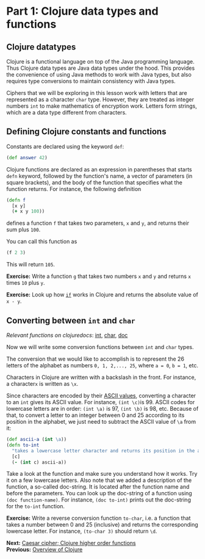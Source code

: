 # Part 1: Clojure data types and functions

## Clojure datatypes

Clojure is a functional language on top of the Java programming language. Thus Clojure data types are Java data types under the hood. This provides the convenience of using Java methods to work with Java types, but also requires type conversions to maintain consistency with Java types.

Ciphers that we will be exploring in this lesson work with letters that are represented as a character `char` type. However, they are treated as integer numbers `int` to make mathematics of encryption work. Letters form strings, which are a data type different from characters. 

## Defining Clojure constants and functions

Constants are declared using the keyword `def`:
```clojure
(def answer 42)
```

Clojure functions are declared as an expression in parentheses that starts `defn` keyword, followed by the function's name, a vector of parameters (in square brackets), and the body of the function that specifies what the function returns. For instance, the following definition

```clojure
(defn f 
  [x y] 
  (+ x y 100))
```
defines a function `f` that takes two parameters, `x` and `y`, and returns their sum plus `100`. 

You can call this function as 
```clojure 
(f 2 3)
```
This will return `105`. 

**Exercise:** Write a function `g` that takes two numbers `x` and `y` and returns `x` times `10` plus `y`. 

**Exercise:** Look up how [`if`](https://clojuredocs.org/clojure.core/if) works in Clojure and returns the absolute value of `x - y`.

## Converting between `int` and `char`

*Relevant functions on clojuredocs*: [int](https://clojuredocs.org/clojure.core/int), [char](https://clojuredocs.org/clojure.core/char),
[doc](https://clojuredocs.org/clojure.repl/doc)

Now we will write some
conversion functions between `int` and `char` types. 

The conversion that we would like to accomplish is to represent the 26 letters of the alphabet as numbers `0, 1, 2,..., 25`, where `a = 0`, `b = 1`, etc. 

Characters in Clojure are written with a backslash in the front. For instance, a character`x` is written as `\x`. 

Since characters are encoded by their [ASCII values](https://en.wikipedia.org/wiki/ASCII#Code_chart),
converting a character to an `int` gives its ASCII value.
For instance, `(int \c)`is 99. 
ASCII codes for lowercase letters are in order: `(int \a)` is 97, `(int \b)` is 98, etc. 
Because of that, to convert a letter to an integer between 0 and 25 according to its position in the alphabet, we just need to subtract the ASCII value of `\a` from it:

```clojure
(def ascii-a (int \a))
(defn to-int
  "takes a lowercase letter character and returns its position in the alphabet: a = 0, b = 1, etc."
  [c]
  (- (int c) ascii-a))
``` 
Take a look at the function and make sure you understand how it works. Try it on a few lowercase letters. 
Also note that we added a description of the function, a so-called doc-string. It is located after the function name and before the parameters.
You can look up the doc-string of a function using `(doc function-name)`. For instance, `(doc to-int)` prints out the doc-string for the `to-int` function.

**Exercise:** Write a reverse conversion function `to-char`, i.e. a function that takes a number between 0 and 25 (inclusive) and returns the corresponding lowercase letter. For instance, `(to-char 3)` should return `\d`.  

**Next:** [Caesar cipher; Clojure higher order functions](track2-caesar.md)  
**Previous:** [Overview of Clojure](track2-functional-overview.md)
